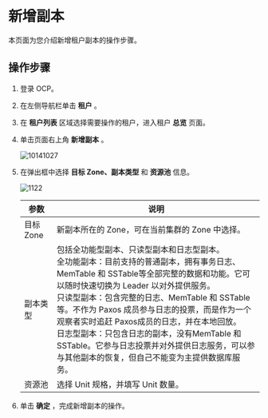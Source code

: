 新增副本 
=========================

本页面为您介绍新增租户副本的操作步骤。

操作步骤 
-------------------------

1. 登录 OCP。

   

2. 在左侧导航栏单击 **租户** 。

   

3. 在 **租户列表** 区域选择需要操作的租户，进入租户 **总览** 页面。

   

4. 单击页面右上角 **新增副本** 。

   ![10141027](https://help-static-aliyun-doc.aliyuncs.com/assets/img/zh-CN/6948524361/p338601.png)
   

5. 在弹出框中选择 **目标 Zone、副本类型** 和 **资源池** 信息。

   ![1122](https://help-static-aliyun-doc.aliyuncs.com/assets/img/zh-CN/2095987361/p355770.png)
   

   |   参数    |                                                                                                                                                                                                                说明                                                                                                                                                                                                                 |
   |---------|-----------------------------------------------------------------------------------------------------------------------------------------------------------------------------------------------------------------------------------------------------------------------------------------------------------------------------------------------------------------------------------------------------------------------------------|
   | 目标 Zone | 新副本所在的 Zone，可在当前集群的 Zone 中选择。                                                                                                                                                                                                                                                                                                                                                                                                     |
   | 副本类型    | 包括全功能型副本、只读型副本和日志型副本。<br />全功能副本：目前支持的普通副本，拥有事务日志、MemTable 和  SSTable等全部完整的数据和功能。它可以随时快速切换为 Leader 以对外提供服务。 <br />只读型副本：包含完整的日志、MemTable 和 SSTable 等。不作为 Paxos 成员参与日志的投票，而是作为一个观察者实时追赶 Paxos成员的日志，并在本地回放。   <br />日志型副本：只包含日志的副本，没有MemTable 和 SSTable。它参与日志投票并对外提供日志服务，可以参与其他副本的恢复，但自己不能变为主提供数据库服务。    |
   | 资源池     | 选择 Unit 规格，并填写 Unit 数量。                                                                                                                                                                                                                                                                                                                                                                                                           |

   

6. 单击 **确定** ，完成新增副本的操作。

   



